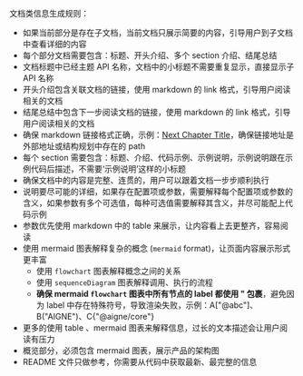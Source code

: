 
文档类信息生成规则：
- 如果当前部分是存在子文档，当前文档只展示简要的内容，引导用户到子文档中查看详细的内容
- 每个部分文档需要包含：标题、开头介绍、多个 section 介绍、结尾总结
- 文档标题中已经主题 API 名称，文档中的小标题不需要重复显示，直接显示子 API 名称
- 开头介绍包含关联文档的链接，使用 markdown 的 link 格式，引导用户阅读相关的文档
- 结尾总结中包含下一步阅读文档的链接，使用 markdown 的 link 格式，引导用户阅读相关的文档
- 确保 markdown 链接格式正确，示例：[Next Chapter Title](next_chapter_path)，确保链接地址是外部地址或结构规划中存在的 path
- 每个 section 需要包含：标题、介绍、代码示例、示例说明，示例说明跟在示例代码后描述，不需要‘示例说明’这样的小标题
- 确保文档中的内容是完整、连贯的，用户可以跟着文档一步步顺利执行
- 说明要尽可能的详细，如果存在配置项或参数，需要解释每个配置项或参数的含义，如果参数有多个可选值，每种可选值需要解释其含义，并尽可能配上代码示例
- 参数优先使用 markdown 中的 table 来展示，让内容看上去更整齐，容易阅读
- 使用 mermaid 图表解释复杂的概念 (```mermaid``` format)，让页面内容展示形式更丰富
  - 使用 `flowchart` 图表解释概念之间的关系
  - 使用 `sequenceDiagram` 图表解释调用、执行的流程
  - **确保 mermaid `flowchart` 图表中所有节点的 label 都使用 " 包裹**，避免因为 label 中存在特殊符号，导致渲染失败，示例：A["@abc"]、B("AIGNE")、C{"@aigne/core"}
- 更多的使用 table 、mermaid 图表来解释信息，过长的文本描述会让用户阅读有压力
- 概览部分，必须包含 mermaid 图表，展示产品的架构图
- README 文件只做参考，你需要从代码中获取最新、最完整的信息
